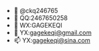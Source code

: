 - 👋  @ckq246765
- 👀  QQ:2467650258
- 🌱  WX:GAGEKEQI
- 💞️  YX:gagekeqi@gmail.com
- 📫  YX:gagekeqi@sina.com

<!---
ckq246765/ckq246765 is a ✨ special ✨ repository because its `README.md` (this file) appears on your GitHub profile.
You can click the Preview link to take a look at your changes.
--->
